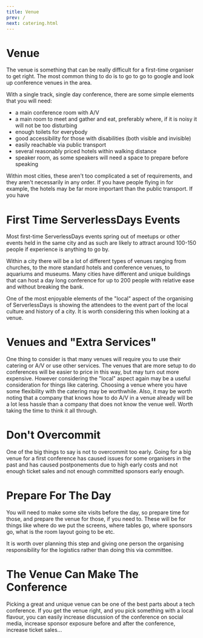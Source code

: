 ```yaml
---
title: Venue
prev: /
next: catering.html 
---
```


# Venue

The venue is something that can be really difficult for a first-time organiser to get right. The most common thing to do is to go to go to google and look up conference venues in the area.

With a single track, single day conference, there are some simple elements that you will need:

- a main conference room with A/V
- a main room to meet and gather and eat, preferably where, if it is noisy it will not be too disturbing
- enough toilets for everybody
- good accessibility for those with disabilities (both visible and invisible)
- easily reachable via public transport
- several reasonably priced hotels within walking distance
- speaker room, as some speakers will need a space to prepare before speaking

Within most cities, these aren't too complicated a set of requirements, and they aren't necessarily in any order. If you have people flying in for example, the hotels may be far more important than the public transport. If you have 

# First Time ServerlessDays Events

Most first-time ServerlessDays events spring out of meetups or other events held in the same city and as such are likely to attract around 100-150 people if experience is anything to go by. 

Within a city there will be a lot of different types of venues ranging from churches, to the more standard hotels and conference venues, to aquariums and museums. Many cities have different and unique buildings that can host a day long conference for up to 200 people with relative ease and without breaking the bank.

One of the most enjoyable elements of the "local" aspect of the organising of ServerlessDays is showing the attendees to the event part of the local culture and history of a city. It is worth considering this when looking at a venue.

# Venues and "Extra Services" 

One thing to consider is that many venues will require you to use their catering or A/V or use other services. The venues that are more setup to do conferences will be easier to price in this way, but may turn out more expensive. However considering the "local" aspect again may be a useful consideration for things like catering. Choosing a venue where you have some flexibility with the catering may be worthwhile. Also, it may be worth noting that a company that knows how to do A/V in a venue already will be a lot less hassle than a company that does not know the venue well. Worth taking the time to think it all through.

# Don't Overcommit

One of the big things to say is not to overcommit too early. Going for a big venue for a first conference has caused issues for some organisers in the past and has caused postponements due to high early costs and not enough ticket sales and not enough committed sponsors early enough. 

# Prepare For The Day

You will need to make some site visits before the day, so prepare time for those, and prepare the venue for those, if you need to. These will be for things like where do we put the screens, where tables go, where sponsors go, what is the room layout going to be etc. 

It is worth over planning this step and giving one person the organising responsibility for the logistics rather than doing this via committee.

# The Venue Can Make The Conference

Picking a great and unique venue can be one of the best parts about a tech conference. If you get the venue right, and you pick something with a local flavour, you can easily increase discussion of the conference on social media, increase sponsor exposure before and after the conference, increase ticket sales... 

